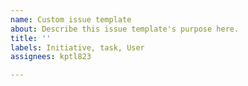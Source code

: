 ```yaml
---
name: Custom issue template
about: Describe this issue template's purpose here.
title: ''
labels: Initiative, task, User
assignees: kptl823

---
```



